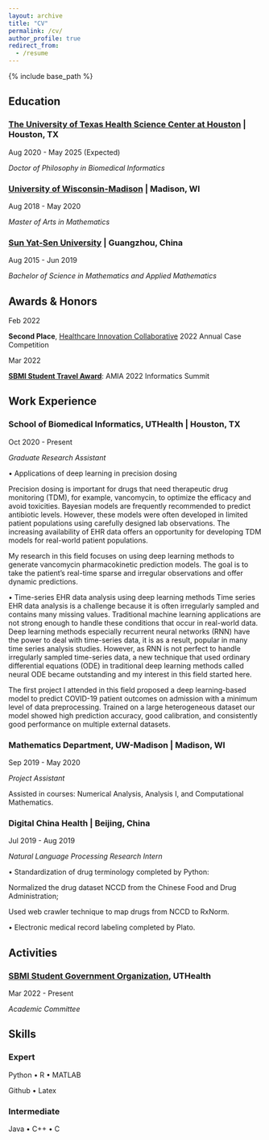 ```yaml
---
layout: archive
title: "CV"
permalink: /cv/
author_profile: true
redirect_from:
  - /resume
---
```


{% include base_path %}


## Education

### [The University of Texas Health Science Center at Houston](https://www.uth.edu/) | Houston, TX                               

Aug 2020 - May 2025 (Expected)

*Doctor of Philosophy in Biomedical Informatics* 


### [University of Wisconsin-Madison](https://www.wisc.edu/) | Madison, WI                               

Aug 2018 - May 2020

*Master of Arts in Mathematics*


### [Sun Yat-Sen University](http://www.sysu.edu.cn/en/index.htm) | Guangzhou, China                                      

Aug 2015 - Jun 2019

*Bachelor of Science in Mathematics and Applied Mathematics*


## Awards & Honors

Feb 2022

**Second Place**, [Healthcare Innovation Collaborative](https://www.txhic.com/) 2022 Annual Case Competition

Mar 2022

[**SBMI Student Travel Award**](https://sbmi.uth.edu/current-students/financial-services/student-travel-awards.htm#:~:text=In%20keeping%20with%20our%20mission,for%20both%20M.S.%20and%20Ph.): AMIA 2022 Informatics Summit


## Work Experience                                  

### School of Biomedical Informatics, UTHealth | Houston, TX

Oct 2020 - Present

*Graduate Research Assistant*

• Applications of deep learning in precision dosing

Precision dosing is important for drugs that need therapeutic drug monitoring (TDM), for example, vancomycin, to optimize the efficacy and avoid toxicities. Bayesian models are frequently recommended to predict antibiotic levels. However, these models were often developed in limited patient populations using carefully designed lab observations. The increasing availability of EHR data offers an opportunity for developing TDM models for real-world patient populations.

My research in this field focuses on using deep learning methods to generate vancomycin pharmacokinetic prediction models. The goal is to take the patient’s real-time sparse and irregular observations and offer dynamic predictions.

• Time-series EHR data analysis using deep learning methods
Time series EHR data analysis is a challenge because it is often irregularly sampled and contains many missing values. Traditional machine learning applications are not strong enough to handle these conditions that occur in real-world data. Deep learning methods especially recurrent neural networks (RNN) have the power to deal with time-series data, it is as a result, popular in many time series analysis studies. However, as RNN is not perfect to handle irregularly sampled time-series data, a new technique that used ordinary differential equations (ODE) in traditional deep learning methods called neural ODE became outstanding and my interest in this field started here. 

The first project I attended in this field proposed a deep learning-based model to predict COVID-19 patient outcomes on admission with a minimum level of data preprocessing. Trained on a large heterogeneous dataset our model showed high prediction accuracy, good calibration, and consistently good performance on multiple external datasets.


### Mathematics Department, UW-Madison | Madison, WI

Sep 2019 - May 2020

*Project Assistant*

Assisted in courses: Numerical Analysis, Analysis I, and Computational Mathematics. 


### Digital China Health | Beijing, China 

Jul 2019 - Aug 2019

*Natural Language Processing Research Intern*

• Standardization of drug terminology completed by Python: 

Normalized the drug dataset NCCD from the Chinese Food and Drug Administration;

Used web crawler technique to map drugs from NCCD to RxNorm.

• Electronic medical record labeling completed by Plato.


## Activities

### [SBMI Student Government Organization](https://sbmi.uth.edu/current-students/sgo.htm), UTHealth

Mar 2022 - Present

*Academic Committee*

## Skills

### Expert
Python • R • MATLAB

Github • Latex

### Intermediate

Java • C++ • C

